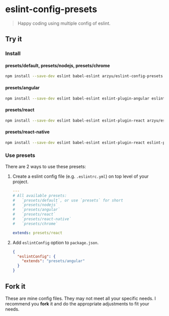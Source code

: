 # eslint-config-presets

> Happy coding using multiple config of eslint.

## Try it

### Install

#### presets/default, presets/nodejs, presets/chrome

```bash
npm install --save-dev eslint babel-eslint arzyu/eslint-config-presets
```

#### presets/angular

```bash
npm install --save-dev eslint babel-eslint eslint-plugin-angular eslint-config-angular arzyu/eslint-config-presets
```

#### presets/react

```bash
npm install --save-dev eslint babel-eslint eslint-plugin-react arzyu/eslint-config-presets
```

#### presets/react-native

```bash
npm install --save-dev eslint babel-eslint eslint-plugin-react eslint-plugin-react-native arzyu/eslint-config-presets
```

### Use presets

There are 2 ways to use these presets:

1. Create a eslint config file (e.g. `.eslintrc.yml`) on top level of your project.

	```yaml
	---
	# All available presets:
	#   `presets/default`, or use `presets` for short
	#   `presets/nodejs`
	#   `presets/angular`
	#   `presets/react`
	#   `presets/react-native`
	#   `presets/chrome`

	extends: presets/react
	```

2. Add `eslintConfig` option to `package.json`.

	```json
	{
	  "eslintConfig": {
		"extends": "presets/angular"
	  }
	}
	```

## Fork it

These are mine config files. They may not meet all your specific needs.
I recommend you **fork** it and do the appropriate adjustments to fit your needs.

